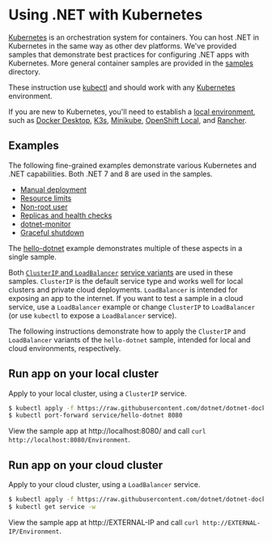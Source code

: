 # Using .NET with Kubernetes

[Kubernetes](https://kubernetes.io/) is an orchestration system for containers. You can host .NET in Kubernetes in the same way as other dev platforms. We've provided samples that demonstrate best practices for configuring .NET apps with Kubernetes. More general container samples are provided in the [samples](../README.md) directory.

These instruction use [kubectl](https://kubernetes.io/docs/reference/kubectl/) and should work with any [Kubernetes](https://kubernetes.io/) environment.

If you are new to Kubernetes, you'll need to establish a [local environment](https://kubernetes.io/docs/tasks/tools/), such as [Docker Desktop](https://docs.docker.com/desktop/kubernetes/), [K3s](https://k3s.io/), [Minikube](https://minikube.sigs.k8s.io/docs/), [OpenShift Local](https://developers.redhat.com/products/openshift-local), and [Rancher](https://rancherdesktop.io/).

## Examples

The following fine-grained examples demonstrate various Kubernetes and .NET capabilities. Both .NET 7 and 8 are used in the samples.

- [Manual deployment](manual-deployment/README.md)
- [Resource limits](resource-limits/README.md)
- [Non-root user](non-root/README.md)
- [Replicas and health checks](replicas-and-health/README.md)
- [dotnet-monitor](dotnet-monitor/README.md)
- [Graceful shutdown](graceful-shutdown/README.md)

The [hello-dotnet](hello-dotnet/README.md) example demonstrates multiple of these aspects in a single sample.

Both [`ClusterIP` and `LoadBalancer`](https://minikube.sigs.k8s.io/docs/handbook/accessing/) [service variants](https://learn.microsoft.com/azure/aks/concepts-network#services) are used in these samples. `ClusterIP` is the default service type and works well for local clusters and private cloud deployments. `LoadBalancer` is intended for exposing an app to the internet. If you want to test a sample in a cloud service, use a `LoadBalancer` example or change `ClusterIP` to `LoadBalancer` (or use `kubectl` to expose a `LoadBalancer` service).

The following instructions demonstrate how to apply the `ClusterIP` and `LoadBalancer` variants of the `hello-dotnet` sample, intended for local and cloud environments, respectively.

## Run app on your local cluster

Apply to your local cluster, using a `ClusterIP` service.

```bash
$ kubectl apply -f https://raw.githubusercontent.com/dotnet/dotnet-docker/main/samples/kubernetes/hello-dotnet/hello-dotnet.yaml
$ kubectl port-forward service/hello-dotnet 8080
```

View the sample app at http://localhost:8080/ and call `curl http://localhost:8080/Environment`.

## Run app on your cloud cluster

Apply to your cloud cluster, using a `LoadBalancer` service.

```bash
$ kubectl apply -f https://raw.githubusercontent.com/dotnet/dotnet-docker/main/samples/kubernetes/hello-dotnet/hello-dotnet-loadbalancer.yaml
$ kubectl get service -w
```

View the sample app at http://EXTERNAL-IP and call `curl http://EXTERNAL-IP/Environment`.
